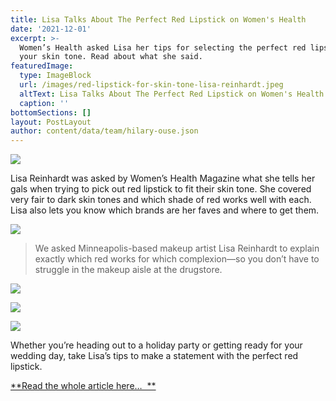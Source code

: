 ```yaml
---
title: Lisa Talks About The Perfect Red Lipstick on Women's Health
date: '2021-12-01'
excerpt: >-
  Women’s Health asked Lisa her tips for selecting the perfect red lipstick for
  your skin tone. Read about what she said.
featuredImage:
  type: ImageBlock
  url: /images/red-lipstick-for-skin-tone-lisa-reinhardt.jpeg
  altText: Lisa Talks About The Perfect Red Lipstick on Women's Health
  caption: ''
bottomSections: []
layout: PostLayout
author: content/data/team/hilary-ouse.json
---
```

![](/images/red-lipstick-for-skin-tone-lisa-reinhardt.jpeg)

Lisa Reinhardt was asked by Women’s Health Magazine what she tells her gals when trying to pick out red lipstick to fit their skin tone. She covered very fair to dark skin tones and which shade of red works well with each. Lisa also lets you know which brands are her faves and where to get them.

![](/images/red-lipstick-lisa-reinhardt-womens-health.jpeg)

> We asked Minneapolis-based makeup artist Lisa Reinhardt to explain exactly which red works for which complexion—so you don’t have to struggle in the makeup aisle at the drugstore.

![](/images/lisa-reinhardt-womens-health-red-lipstick.jpeg)

![](/images/lisa-reinhardt-womens-health-mag.jpeg)

![](/images/lisa-reinhardt-womens-health-mafg.jpeg)

Whether you’re heading out to a holiday party or getting ready for your wedding day, take Lisa’s tips to make a statement with the perfect red lipstick.

[\*\*Read the whole article here…  \*\*](http://www.womenshealthmag.com/beauty/perfect-red-lipstick)

